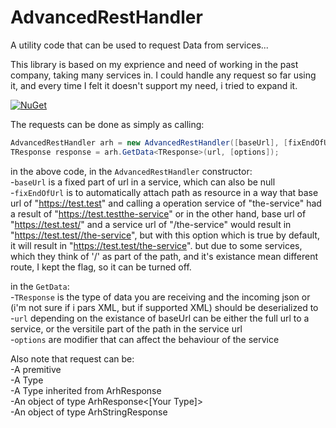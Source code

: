 # AdvancedRestHandler
A utility code that can be used to request Data from services... <br/>

This library is based on my exprience and need of working in the past company, taking many services in. I could handle any request so far using it, and every time I felt it doesn't support my need, i tried to expand it.

[![NuGet](https://img.shields.io/nuget/v/InstaSharper.svg)](https://www.nuget.org/packages/InstaSharper/)

The requests can be done as simply as calling: 

```C#
AdvancedRestHandler arh = new AdvancedRestHandler([baseUrl], [fixEndOfUrl]);
TResponse response = arh.GetData<TResponse>(url, [options]);
```

 in the above code, in the `AdvancedRestHandler` constructor: <br/>
 -`baseUrl` is a fixed part of url in a service, which can also be null <br/>
 -`fixEndOfUrl` is to automatically attach path as resource in a way that base url of "https://test.test" and calling a operation service of "the-service" had a result of "https://test.testthe-service" or in the other hand, base url of "https://test.test/" and a service url of "/the-service" would result in "https://test.test//the-service", but with this option which is true by default, it will result in "https://test.test/the-service". but due to some services, which they think of '/' as part of the path, and it's existance mean different route, I kept the flag, so it can be turned off. <br/>
 
 in the `GetData`: <br/>
 -`TResponse` is the type of data you are receiving and the incoming json or (i'm not sure if i pars XML, but if supported XML) should be deserialized to <br/>
 -`url` depending on the existance of baseUrl can be either the full url to a service, or the versitile part of the path in the service url <br/>
 -`options` are modifier that can affect the behaviour of the service <br/>
 
 Also note that request can be: <br/>
 -A premitive <br/>
 -A Type <br/>
 -A Type inherited from ArhResponse <br/>
 -An object of type ArhResponse<[Your Type]> <br/>
 -An object of type ArhStringResponse <br/>
